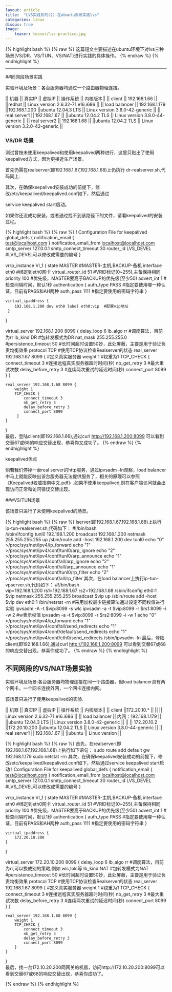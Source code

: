 ```yaml
---
layout: article
title:  "LVS实践系列(2)-在ubuntu系统实践lvs"
categories: linux
disqus: true
image:
    teaser: teaser/lvs-practice.jpg
---
```


{% highlight bash %}
{% raw %}
这篇短文主要描述在ubuntu环境下对lvs三种场景(VS/DR、VS/TUN、VS/NAT)进行实践的具体操作。
{% endraw %}
{% endhighlight %}

---

##同网段场景实践

实验环境及场景：各台服务器均通过一个路由器物理连接。

|| 机器 || 真实IP || 虚拟IP || 操作系统 || 内核版本||
|| client || 192.168.1.66 || ||redhat || Linux version 2.6.32-71.e16.i686 || 
|| load balancer || 192.168.1.179 ||192.168.1.200 ||ubuntu 12.04.3 LTS || Linux version 3.8.0-42-generic || 
|| real server1 || 192.168.1.67 || ||ubuntu 12.04.2 TLS || Linux version 3.8.0-44-generic || 
|| real server2 || 192.168.1.68 || ||ubuntu 12.04.2 TLS || Linux version 3.2.0-42-generic || 

### VS/DR 场景

测试曾按未使用keepalived和使用keepalived两种进行，这里只贴出了使用keepalived方式，因为更接近生产场景。

首先仍需在realserver(即192.168.1.67,192.168.1.68)上仍执行 dr-realserver.sh,代码同上.

其次，在确保keepalived安装成功的前提下，修改/etc/keepalived/keepalived.conf如下，然后通过

service keepalived start启动。

如果你还没成功安装，或者通过找不到该路径下的文件，请看keepalived的安装过程。

{% highlight bash %}
{% raw %}
! Configuration File for keepalived
global_defs {
    notification_email {                                                                                             
        test@localhost.com
    }
    notification_email_from localhost@localhost.com
    smtp_server 127.0.0.1
    smtp_connect_timeout 30
    router_id LVS_DEVEL   #LVS_DEVEL可以修改成需要的编号
 }
 
 vrrp_instance VI_1 {
    state MASTER #MASTER-主机,BACKUP-备机
    interface eth0 #绑定到eth0网卡
    virtual_router_id 51 #VRID标记(0~255),主备保持相同
    priority 100    #优先级，MASTER要高于BACKUP的优先级(至少50)
    advert_int 1    #检查间隔时间，默认1秒
    authentication {
        auth_type PASS  #指定要使用哪一种认证，目前有PASS和AH两种
        auth_pass 1111  #指定要使用的密码字符串
    }

    virtual_ipaddress {
        192.168.1.200 dev eth0 label eth0:vip  #配置vip地址
     }
 }
 
 virtual_server 192.168.1.200 8099 {
    delay_loop 6
    lb_algo rr  #调度算法，目前为rr 
    lb_kind DR #包转发模式为DR
    nat_mask 255.255.255.0
    #persistence_timeout 50 #长时间超时设置50妙，此处屏蔽，主要是用于验证负责均衡效果
    protocol TCP    #使用TCP协议检查Realserver的状态
    real_server 192.168.1.67 8099 { #定义真实服务器
       weight 1    #权重为1
       TCP_CHECK {
          connect_timeout 3   #连接远程真实服务器超时时间(秒)
          nb_get_retry 3  #最大重试次数
          delay_before_retry 3    #连续两次重试的延迟时间(秒)
          connect_port 8099
       }
    }
 
    real_server 192.168.1.68 8099 {
        weight 1
        TCP_CHECK {
            connect_timeout 3
            nb_get_retry 3
            delay_before_retry 3
            connect_port 8099
         }
    }
 }  
 最后，登陆client(即192.168.1.66),通过curl http://192.168.1.200:8099 可以看到交替67或68的响应交替出现，恭喜你又成功了。
{% endraw %}
{% endhighlight %}

keepalived优点

倘若我们停掉一台real server的http服务，通过ipvsadm -ln观察，load balancer中马上就能反映出该台服务器无法提供服务了，相关的原理可以参照《Keepalived权威指南中文.pdf》.如果不使用keepalived,则在客户端访问就会出现访问正常和访问错误交替出现。


###VS/TUN场景

该场景只进行了未使用keepalived的场景。

{% highlight bash %}
{% raw %}
lserver(即192.168.1.67,192.168.1.68)上执行ip-tun-realserver.sh,代码如下：
#!/bin/bash                                                                                                         
/sbin/ifconfig tunl0 192.168.1.200 broadcast 192.168.1.200 netmask 255.255.255.255 up
/sbin/route add -host 192.168.1.200 dev tunl0
echo "0" >/proc/sys/net/ipv4/ip_forward
echo "1" >/proc/sys/net/ipv4/conf/tunl0/arp_ignore
echo "2" >/proc/sys/net/ipv4/conf/tunl0/arp_announce
echo "1" >/proc/sys/net/ipv4/conf/all/arp_ignore
echo "2" >/proc/sys/net/ipv4/conf/all/arp_announce
echo "1" >/proc/sys/net/ipv4/conf/tunl0/rp_filter
echo "2" >/proc/sys/net/ipv4/conf/all/rp_filter
其次，在load balancer上执行ip-tun-vpserver.sh,代码如下：
#!/bin/bash                                                                                                         
vip=192.168.1.200
rs1=192.168.1.67
rs2=192.168.1.68
/sbin/ifconfig eth0:1 $vip netmask 255.255.255.255 broadcast $vip up
/sbin/route add -host $vip dev eth0:1
/bin/netstat -rn 
#采用加权最少链接算法通过设定不同权值进行实验
ipvsadm -A -t $vip:8099 -s wlc 
ipvsadm -a -t $vip:8099 -r $rs1:8099 -i -w 2 #w表示权值
ipvsadm -a -t $vip:8099 -r $rs2:8099 -i -w 1
echo "0" >/proc/sys/net/ipv4/ip_forward
echo "1" >/proc/sys/net/ipv4/conf/all/send_redirects
echo "1" >/proc/sys/net/ipv4/conf/default/send_redirects
echo "1" >/proc/sys/net/ipv4/conf/eth0/send_redirects
/sbin/ipvsadm -ln
最后，登陆client(即192.168.1.66),通过curl http://192.168.1.200:8099 可以看到交替67或68的响应交替出现，恭喜你成功了。
{% endraw %}
{% endhighlight %}


## 不同网段的VS/NAT场景实验


实验环境及场景:各台服务器均物理连接在同一个路由器，但load balancer具有两个网卡，一个网卡连接外网，一个网卡连接内网。

该场景只进行了使用keepalived的实验.

|| 机器 || 真实IP || 虚拟IP || 操作系统 || 内核版本||
|| client ||172.20.10.* || || || Linux version 2.6.32-71.e16.i686 || 
|| load balancer || 内网：192.168.1.179 || ||ubuntu 12.04.3 LTS || Linux version 3.8.0-42-generic || 
||  || 172.20.10.2 ||172.20.10.200 ||ubuntu 12.04.2 TLS || Linux version 3.8.0-44-generic || 
|| real server1 || 192.168.1.67 || ||ubuntu  || Linux version  || 

{% highlight bash %}
{% raw %}
首先，在realserver(即192.168.1.67,192.168.1.68)上执行如下语句：
sudo route add default gw 192.168.1.179
sudo netstat -rn
其次，在确保keepalived安装成功的前提下，修改/etc/keepalived/keepalived.conf如下，然后通过service keepalived start启动
! Configuration File for keepalived
global_defs {
    notification_email {                                                                                             
        test@localhost.com
    }
    notification_email_from localhost@localhost.com
    smtp_server 127.0.0.1
    smtp_connect_timeout 30
    router_id LVS_DEVEL   #LVS_DEVEL可以修改成需要的编号
}

vrrp_instance VI_1 {
    state MASTER #MASTER-主机,BACKUP-备机
    interface eth0 #绑定到eth0网卡
    virtual_router_id 51 #VRID标记(0~255),主备保持相同
    priority 100    #优先级，MASTER要高于BACKUP的优先级(至少50)
    advert_int 1    #检查间隔时间，默认1秒
    authentication {
        auth_type PASS  #指定要使用哪一种认证，目前有PASS和AH两种
        auth_pass 1111  #指定要使用的密码字符串
    }

    virtual_ipaddress {
        172.20.10.200
    }
}

virtual_server 172.20.10.200 8099 {
    delay_loop 6
    lb_algo rr  #调度算法，目前为rr,可以换成别的策略,例如 wlc,lblc等 
    lb_kind NAT #包转发模式为NAT
    #persistence_timeout 50 #长时间超时设置50妙，此处屏蔽，主要是用于验证负责均衡效果
    protocol TCP    #使用TCP协议检查Realserver的状态
    real_server 192.168.1.67 8099 { #定义真实服务器
        weight 1    #权重为1
        TCP_CHECK {
            connect_timeout 3   #连接远程真实服务器超时时间(秒)
            nb_get_retry 3  #最大重试次数
            delay_before_retry 3    #连续两次重试的延迟时间(秒)
            connect_port 8099
        }
    }

    real_server 192.168.1.68 8099 {
        weight 1
        TCP_CHECK {
            connect_timeout 3
            nb_get_retry 3
            delay_before_retry 3
            connect_port 8099
        }
    }
}    
最后，找一台172.10.20.200同网关的机器，访问http://172.10.20.200:8099可以看到交替67或68的响应交替出现，恭喜你成功了。

{% endraw %}
{% endhighlight %}

